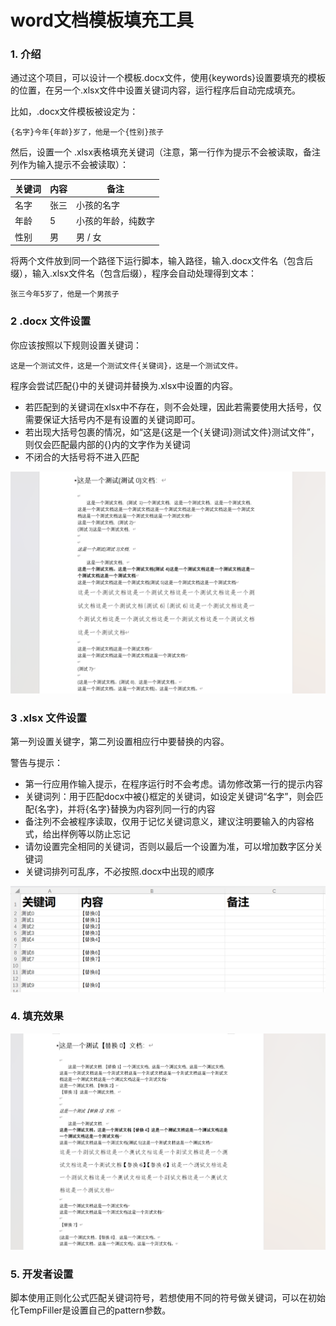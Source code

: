 # word文档模板填充工具



### 1. 介绍

通过这个项目，可以设计一个模板.docx文件，使用{keywords}设置要填充的模板的位置，在另一个.xlsx文件中设置关键词内容，运行程序后自动完成填充。

比如，.docx文件模板被设定为：

```
{名字}今年{年龄}岁了，他是一个{性别}孩子
```

然后，设置一个 .xlsx表格填充关键词（注意，第一行作为提示不会被读取，备注列作为输入提示不会被读取）：

| 关键词 | 内容 | 备注               |
| ------ | ---- | ------------------ |
| 名字   | 张三 | 小孩的名字         |
| 年龄   | 5    | 小孩的年龄，纯数字 |
| 性别   | 男   | 男 / 女            |

将两个文件放到同一个路径下运行脚本，输入路径，输入.docx文件名（包含后缀），输入.xlsx文件名（包含后缀），程序会自动处理得到文本：

```
张三今年5岁了，他是一个男孩子
```





### 2 .docx 文件设置

你应该按照以下规则设置关键词：

```
这是一个测试文件，这是一个测试文件{关键词}，这是一个测试文件。
```

程序会尝试匹配{}中的关键词并替换为.xlsx中设置的内容。

- 若匹配到的关键词在xlsx中不存在，则不会处理，因此若需要使用大括号，仅需要保证大括号内不是有设置的关键词即可。
- 若出现大括号包裹的情况，如“这是{这是一个{关键词}测试文件}测试文件”，则仅会匹配最内部的{}内的文字作为关键词
- 不闭合的大括号将不进入匹配

![image-20230801020125538](./photo/image-20230801020125538.png)





### 3  .xlsx 文件设置

第一列设置关键字，第二列设置相应行中要替换的内容。

警告与提示：

- 第一行应用作输入提示，在程序运行时不会考虑。请勿修改第一行的提示内容
- 关键词列：用于匹配docx中被{}框定的关键词，如设定关键词“名字”，则会匹配{名字}，并将{名字}替换为内容列同一行的内容
- 备注列不会被程序读取，仅用于记忆关键词意义，建议注明要输入的内容格式，给出样例等以防止忘记
- 请勿设置完全相同的关键词，否则以最后一个设置为准，可以增加数字区分关键词
- 关键词排列可乱序，不必按照.docx中出现的顺序

![image-20230801020322165](./photo/image-20230801020322165.png)



### 4. 填充效果

![image-20230801020416387](./photo/image-20230801020416387.png)



### 5. 开发者设置

脚本使用正则化公式匹配关键词符号，若想使用不同的符号做关键词，可以在初始化TempFiller是设置自己的pattern参数。